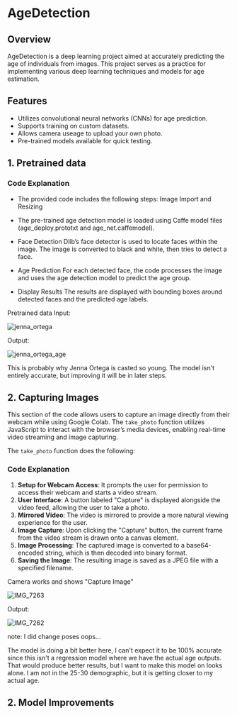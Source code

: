 # AgeDetection

## Overview
AgeDetection is a deep learning project aimed at accurately predicting the age of individuals from images. This project serves as a practice for implementing various deep learning techniques and models for age estimation.

## Features
- Utilizes convolutional neural networks (CNNs) for age prediction.
- Supports training on custom datasets.
- Allows camera useage to upload your own photo.
- Pre-trained models available for quick testing.


## 1. Pretrained data 

### Code Explanation
- The provided code includes the following steps: Image Import and Resizing

- The pre-trained age detection model is loaded using Caffe model files (age_deploy.prototxt and age_net.caffemodel).

- Face Detection Dlib’s face detector is used to locate faces within the image. The image is converted to black and white, then tries to detect a face.

- Age Prediction
For each detected face, the code processes the image and uses the age detection model to predict the age group.
- Display Results
The results are displayed with bounding boxes around detected faces and the predicted age labels.

Pretrained data
Input:


![jenna_ortega](https://github.com/user-attachments/assets/a2214435-b231-492c-a359-bfb5c76c17e6)

Output:


![jenna_ortega_age](https://github.com/user-attachments/assets/46f99056-276e-439c-8fbc-7cd9f5e48601)

This is probably why Jenna Ortega is casted so young. The model isn't entirely accurate, but improving it will be in later steps. 

## 2. Capturing Images 

This section of the code allows users to capture an image directly from their webcam while using Google Colab. The `take_photo` function utilizes JavaScript to interact with the browser’s media devices, enabling real-time video streaming and image capturing.

The `take_photo` function does the following:

### Code Explanation

1. **Setup for Webcam Access**: It prompts the user for permission to access their webcam and starts a video stream.
2. **User Interface**: A button labeled "Capture" is displayed alongside the video feed, allowing the user to take a photo.
3. **Mirrored Video**: The video is mirrored to provide a more natural viewing experience for the user.
4. **Image Capture**: Upon clicking the "Capture" button, the current frame from the video stream is drawn onto a canvas element.
5. **Image Processing**: The captured image is converted to a base64-encoded string, which is then decoded into binary format.
6. **Saving the Image**: The resulting image is saved as a JPEG file with a specified filename.

Camera works and shows "Capture Image"

![IMG_7263](https://github.com/user-attachments/assets/b90d5ca8-7959-4379-8432-9194ef29dc2f)


Output:

![IMG_7262](https://github.com/user-attachments/assets/4e62e6a8-3cc0-4cb6-9226-6174656d9365)

note: I did change poses oops...

The model is doing a bit better here, I can't expect it to be 100% accurate since this isn't a regression model where we have the actual age outputs. That would produce better results, but I want to make this model on looks alone. I am not in the 25-30 demographic, but it is getting closer to my actual age. 

## 2. Model Improvements

